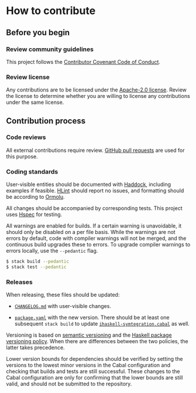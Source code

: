 # How to contribute

## Before you begin

### Review community guidelines

This project follows the [Contributor Covenant Code of Conduct].

[Contributor Covenant Code of Conduct]: CODE_OF_CONDUCT.md

### Review license

Any contributions are to be licensed under the [Apache-2.0 license].
Review the license to determine whether you are willing to license
any contributions under the same license.

[Apache-2.0 license]: ../LICENSE

## Contribution process

### Code reviews

All external contributions require review.
[GitHub pull requests] are used for this purpose.

[GitHub pull requests]: https://docs.github.com/en/pull-requests

### Coding standards

User-visible entities should be documented with [Haddock], including examples if feasible.
[HLint] should report no issues, and formatting should be according to [Ormolu].

[Haddock]: https://haskell-haddock.readthedocs.io/
[HLint]: https://github.com/ndmitchell/hlint
[Ormolu]: https://github.com/tweag/ormolu

All changes should be accompanied by corresponding tests.
This project uses [Hspec] for testing.

[Hspec]: https://hspec.github.io/

All warnings are enabled for builds.
If a certain warning is unavoidable, it should only be disabled on a per file basis.
While the warnings are not errors by default, code with compiler warnings will not
be merged, and the continuous build upgrades these to errors.
To upgrade compiler warnings to errors locally, use the `--pedantic` flag.

```bash
$ stack build --pedantic
$ stack test --pedantic
```

### Releases

When releasing, these files should be updated:

*   [`CHANGELOG.md`] with user-visible changes.

*   [`package.yaml`] with the new version.  There should be at least one
    subsequent `stack build` to update [`ihaskell-symtegration.cabal`] as well.

Versioning is based on [semantic versioning] and the [Haskell package versioning policy].
When there are differences between the two policies, the latter takes precedence.

Lower version bounds for dependencies should be verified by setting the versions
to the lowest minor versions in the Cabal configuration and checking that
builds and tests are still successful.  These changes to the Cabal configuration
are only for confirming that the lower bounds are still valid, and should not
be submitted to the repository.

[`CHANGELOG.md`]: ../CHANGELOG.md
[`package.yaml`]: ../package.yaml
[`ihaskell-symtegration.cabal`]: ../ihaskell-symtegration.cabal
[semantic versioning]: https://semver.org/
[Haskell package versioning policy]: https://pvp.haskell.org/
